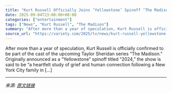```yaml
---
title: "Kurt Russell Officially Joins ‘Yellowstone’ Spinoff ‘The Madison’"
date: 2025-09-04T23:00:00+08:00
categories: ["entertainment"]
tags: ["News", "Kurt Russell", "The Madison"]
summary: "After more than a year of speculation, Kurt Russell is officially confirmed to be part of the cast of the upcoming Taylor Sheridan series &#8220;The Madison.&#8221; Originally announced as a &#8220;Ye"
source_url: "https://variety.com/2025/tv/news/kurt-russell-yellowstone-spinoff-the-madison-1236508741/"
---
```


After more than a year of speculation, Kurt Russell is officially confirmed to be part of the cast of the upcoming Taylor Sheridan series &#8220;The Madison.&#8221; Originally announced as a &#8220;Yellowstone&#8221; spinoff titled &#8220;2024,&#8221; the show is said to be &#8220;a heartfelt study of grief and human connection following a New York City family in [&#8230;]

---

*来源: [原文链接](https://variety.com/2025/tv/news/kurt-russell-yellowstone-spinoff-the-madison-1236508741/)*
